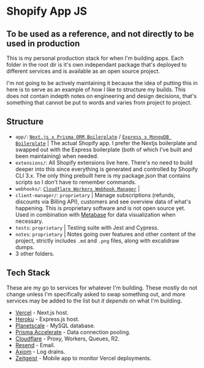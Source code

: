 # Shopify App JS
## To be used as a reference, and not directly to be used in production

This is my personal production stack for when I'm building apps. Each folder in the root dir is it's own independant package that's deployed to different services and is available as an open source project.

I'm not going to be actively maintaining it because the idea of putting this in here is to serve as an example of how I like to structure my builds. This does not contain indepth notes on engineering and design decisions, that's something that cannot be put to words and varies from project to project.

## Structure

- `app/`: [`Next.js x Prisma ORM Boilerplate`](https://github.com/kinngh/shopify-nextjs-prisma-app) / [`Express x MongoDB Boilerplate`](https://github.com/kinngh/shopify-node-express-mongodb-app) | The actual Shopify app. I prefer the Nextjs boilerplate and swapped out with the Express boilerplate (both of which I've built and been maintaining) when needed.
- `extensions/`: All Shopify extensions live here. There's no need to build deeper into this since everything is generated and controlled by Shopify CLI 3.x. The only thing prebuilt here is my package.json that contains scripts so I don't have to remember commands.
- `webhooks/`: [`Cloudflare Workers Webhook Manager`](https://github.com/kinngh/shopify-cloudflare-workers-webhooks-app) |
- `client-manager/`: `proprietary` | Manage subscriptions (refunds, discounts via Billing API), customers and see overview data of what's happening. This is proprietary software and is not open source yet. Used in combination with [Metabase](https://github.com/metabase/metabase) for data visualization when necessary.
- `tests`: `proprietary` | Testing suite with Jest and Cypress.
- `notes`: `proprietary` | Notes going over features and other content of the project, strictly includes `.md` and `.png` files, along with excalidraw dumps.
- 3 other folders.

## Tech Stack

These are my go to services for whatever I'm building. These mostly do not change unless I'm specifically asked to swap something out, and more services may be added to the list but _it depends_ on what I'm building.

- [Vercel](https://vercel.com) - Next.js host.
- [Heroku](https://heroku.com) - Express.js host.
- [Planetscale](https://planetscale.com) - MySQL database.
- [Prisma Accelerate](https://www.prisma.io/data-platform/accelerate) - Data connection pooling.
- [Cloudflare](https://cloudflare.com) - Proxy, Workers, Queues, R2.
- [Resend](https://resend.com) - Email.
- [Axiom](https://axiom.co) - Log drains.
- [Zeitgeist](https://apps.apple.com/app/zeitgeist/id1526052028) - Mobile app to monitor Vercel deployments.
